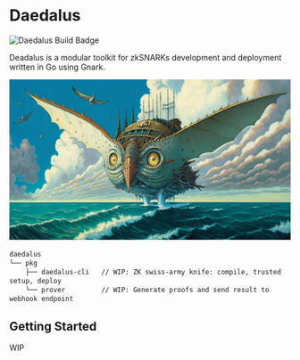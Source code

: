 # Daedalus

![Daedalus Build Badge](https://github.com/smsunarto/daedalus/actions/workflows/build.yml/badge.svg)

Deadalus is a modular toolkit for zkSNARKs development and deployment written in Go using Gnark.

![Deadalus Cover](/.github/cover.png)

```
daedalus
└── pkg
    ├── daedalus-cli   // WIP: ZK swiss-army knife: compile, trusted setup, deploy
    └── prover         // WIP: Generate proofs and send result to webhook endpoint
```

## Getting Started

WIP
